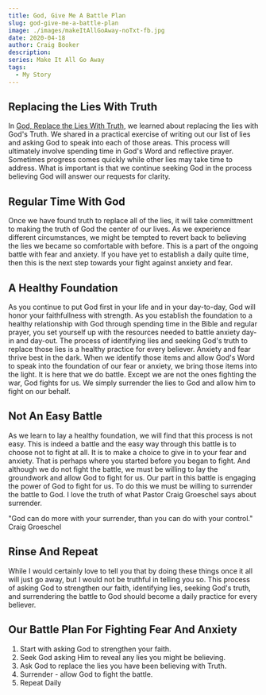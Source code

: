 ```yaml
---
title: God, Give Me A Battle Plan
slug: god-give-me-a-battle-plan
image: ./images/makeItAllGoAway-noTxt-fb.jpg
date: 2020-04-18
author: Craig Booker
description:
series: Make It All Go Away
tags:
  - My Story
---
```


## Replacing the Lies With Truth

In [God, Replace the Lies With Truth](https://www.craigbooker.com/blog/god-replace-the-lies-with-truth/), we learned about replacing the lies with God's Truth. We shared in a practical exercise of writing out our list of lies and asking God to speak into each of those areas. This process will ultimately involve spending time in God's Word and reflective prayer. Sometimes progress comes quickly while other lies may take time to address. What is important is that we continue seeking God in the process believing God will answer our requests for clarity.

## Regular Time With God

Once we have found truth to replace all of the lies, it will take committment to making the truth of God the center of our lives. As we experience different circumstances, we might be tempted to revert back to believing the lies we became so comfortable with before. This is a part of the ongoing battle with fear and anxiety. If you have yet to establish a daily quite time, then this is the next step towards your fight against anxiety and fear.

## A Healthy Foundation

As you continue to put God first in your life and in your day-to-day, God will honor your faithfullness with strength. As you establish the foundation to a healthy relationship with God through spending time in the Bible and regular prayer, you set yourself up with the resources needed to battle anxiety day-in and day-out. The process of identifying lies and seeking God's truth to replace those lies is a healthy practice for every believer. Anxiety and fear thrive best in the dark. When we identify those items and allow God's Word to speak into the foundation of our fear or anxiety, we bring those items into the light. It is here that we do battle. Except we are not the ones fighting the war, God fights for us. We simply surrender the lies to God and allow him to fight on our behalf.

## Not An Easy Battle

As we learn to lay a healthy foundation, we will find that this process is not easy. This is indeed a battle and the easy way through this battle is to choose not to fight at all. It is to make a choice to give in to your fear and anxiety. That is perhaps where you started before you began to fight. And although we do not fight the battle, we must be willing to lay the groundwork and allow God to fight for us. Our part in this battle is engaging the power of God to fight for us. To do this we must be willing to surrender the battle to God. I love the truth of what Pastor Craig Groeschel says about surrender.

"God can do more with your surrender, than you can do with your control."
Craig Groeschel

## Rinse And Repeat

While I would certainly love to tell you that by doing these things once it all will just go away, but I would not be truthful in telling you so. This process of asking God to strengthen our faith, identifying lies, seeking God's truth, and surrendering the battle to God should become a daily practice for every believer.

## Our Battle Plan For Fighting Fear And Anxiety

1. Start with asking God to strengthen your faith.
2. Seek God asking Him to reveal any lies you might be believing.
3. Ask God to replace the lies you have been believing with Truth.
4. Surrender - allow God to fight the battle.
5. Repeat Daily
